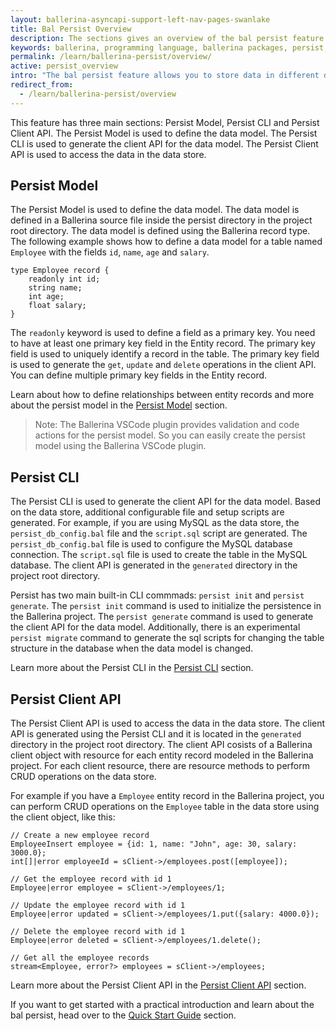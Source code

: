 ```yaml
---
layout: ballerina-asyncapi-support-left-nav-pages-swanlake
title: Bal Persist Overview
description: The sections gives an overview of the bal persist feature.
keywords: ballerina, programming language, ballerina packages, persist, persist model, persist cli, persist client api
permalink: /learn/ballerina-persist/overview/
active: persist_overview
intro: "The bal persist feature allows you to store data in different data stores and retrieve them when needed. A data store can be a database, a in-memory cache, or a file system. Ballerina supports the following data stores: In-memory table, MySQL, Google Sheets. The important point is you can use the same syntax to access data in all these data stores. So you don't need to learn different syntaxes to access data in different data stores."
redirect_from:
  - /learn/ballerina-persist/overview
---
```

This feature has three main sections: Persist Model, Persist CLI and Persist Client API. The Persist Model is used to define the data model. The Persist CLI is used to generate the client API for the data model. The Persist Client API is used to access the data in the data store.

## Persist Model

The Persist Model is used to define the data model. The data model is defined in a Ballerina source file inside the persist directory in the project root directory. The data model is defined using the Ballerina record type. The following example shows how to define a data model for a table named `Employee` with the fields `id`, `name`, `age` and `salary`.

```ballerina
type Employee record {
    readonly int id;
    string name;
    int age;
    float salary;
}
```

The `readonly` keyword is used to define a field as a primary key. You need to have at least one primary key field in the Entity record. The primary key field is used to uniquely identify a record in the table. The primary key field is used to generate the `get`, `update` and `delete` operations in the client API. You can define multiple primary key fields in the Entity record.

Learn about how to define relationships between entity records and more about the persist model in the [Persist Model](persist-model.md) section.

> Note: The Ballerina VSCode plugin provides validation and code actions for the persist model. So you can easily create the persist model using the Ballerina VSCode plugin.

## Persist CLI

The Persist CLI is used to generate the client API for the data model. Based on the data store, additional configurable file and setup scripts are generated. For example, if you are using MySQL as the data store, the `persist_db_config.bal` file and the `script.sql` script are generated. The `persist_db_config.bal` file is used to configure the MySQL database connection. The `script.sql` file is used to create the table in the MySQL database. The client API is generated in the `generated` directory in the project root directory.

Persist has two main built-in CLI commmads: `persist init` and `persist generate`. The `persist init` command is used to initialize the persistence in the Ballerina project. The `persist generate` command is used to generate the client API for the data model. Additionally, there is an experimental `persist migrate` command to generate the sql scripts for changing the table structure in the database when the data model is changed.

Learn more about the Persist CLI in the [Persist CLI](persist-cli.md) section.

## Persist Client API

The Persist Client API is used to access the data in the data store. The client API is generated using the Persist CLI and it is located in the `generated` directory in the project root directory. The client API cosists of a Ballerina client object with resource for each entity record modeled in the Ballerina project. For each client resource, there are resource methods to perform CRUD operations on the data store.

For example if you have a `Employee` entity record in the Ballerina project, you can perform CRUD operations on the `Employee` table in the data store using the client object, like this:

```ballerina
// Create a new employee record
EmployeeInsert employee = {id: 1, name: "John", age: 30, salary: 3000.0};
int[]|error employeeId = sClient->/employees.post([employee]);

// Get the employee record with id 1
Employee|error employee = sClient->/employees/1;

// Update the employee record with id 1
Employee|error updated = sClient->/employees/1.put({salary: 4000.0});

// Delete the employee record with id 1
Employee|error deleted = sClient->/employees/1.delete();

// Get all the employee records
stream<Employee, error?> employees = sClient->/employees;
```

Learn more about the Persist Client API in the [Persist Client API](persist-client-api.md) section.

If you want to get started with a practical introduction and learn about the bal persist, head over to the [Quick Start Guide](quick-tour.md) section.